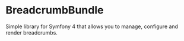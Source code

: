 # BreadcrumbBundle
Simple library for Symfony 4 that allows you to manage, configure and render breadcrumbs.
